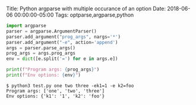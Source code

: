 Title: Python argparse with multiple occurance of an option
Date: 2018-06-06 00:00:00-05:00
Tags: optparse,argparse,python



```python
import argparse
parser = argparse.ArgumentParser()
parser.add_argument("prog_args", nargs='*')
parser.add_argument("-e", action='append')
args = parser.parse_args()
prog_args = args.prog_args
env = dict([e.split('=') for e in args.e])

print(f"Program args: {prog_args}")
print(f"Env options: {env}")
```

```
$ python3 test.py one two three -ek1=1 -e k2=foo
Program args: ['one', 'two', 'three']
Env options: {'k1': '1', 'k2': 'foo'}
```
